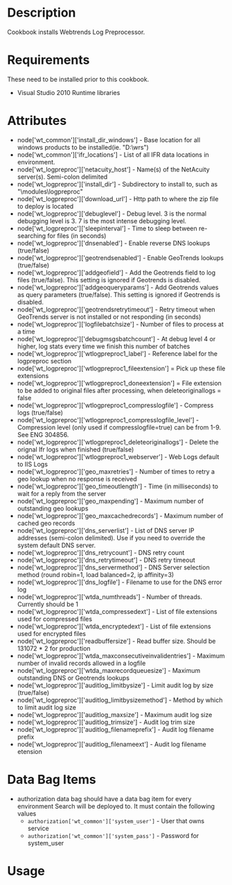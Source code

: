 Description
===========
Cookbook installs Webtrends Log Preprocessor.

Requirements
============
These need to be installed prior to this cookbook.
* Visual Studio 2010 Runtime libraries

Attributes
==========
* node['wt_common']['install_dir_windows'] - Base location for all windows products to be installed(ie. "D:\\wrs")
* node['wt_common']['ifr_locations'] - List of all IFR data locations in environment.
* node['wt_logpreproc']['netacuity_host'] - Name(s) of the NetAcuity server(s). Semi-colon delimited
* node['wt_logpreproc']['install_dir'] - Subdirectory to install to, such as "\\modules\\logpreproc"
* node['wt_logpreproc']['download_url'] - Http path to where the zip file to deploy is located
* node['wt_logpreproc']['debuglevel'] - Debug level.  3 is the normal debugging level is 3. 7 is the most intense debugging level.
* node['wt_logpreproc']['sleepinterval'] - Time to sleep between re-searching for files (in seconds)
* node['wt_logpreproc']['dnsenabled'] - Enable reverse DNS lookups (true/false)
* node['wt_logpreproc']['geotrendsenabled'] - Enable GeoTrends lookups (true/false)
* node['wt_logpreproc']['addgeofield'] - Add the Geotrends field to log files (true/false).  This setting is ignored if Geotrends is disabled.
* node['wt_logpreproc']['addgeoqueryparams'] - Add Geotrends values as query parameters (true/false).  This setting is ignored if Geotrends is disabled.
* node['wt_logpreproc']['geotrendsretrytimeout'] - Retry timeout when GeoTrends server is not installed or not responding (in seconds)
* node['wt_logpreproc']['logfilebatchsize'] - Number of files to process at a time
* node['wt_logpreproc']['debugmsgsbatchcount'] - At debug level 4 or higher, log stats every time we finish this number of batches
* node['wt_logpreproc']['wtlogpreproc1_label'] - Reference label for the logpreproc section
* node['wt_logpreproc']['wtlogpreproc1_fileextension'] = Pick up these file extensions
* node['wt_logpreproc']['wtlogpreproc1_doneextension'] = File extension to be added to original files after processing, when deleteoriginallogs = false
* node['wt_logpreproc']['wtlogpreproc1_compresslogfile'] - Compress logs (true/false)
* node['wt_logpreproc']['wtlogpreproc1_compresslogfile_level'] - Compression level (only used if compresslogfile=true) can be from 1-9. See ENG 304856.
* node['wt_logpreproc']['wtlogpreproc1_deleteoriginallogs'] - Delete the orignal lfr logs when finished (true/false)
* node['wt_logpreproc']['wtlogpreproc1_webserver'] - Web Logs default to IIS Logs
* node['wt_logpreproc']['geo_maxretries'] - Number of times to retry a geo lookup when no response is received
* node['wt_logpreproc']['geo_timeoutlength'] - Time (in milliseconds) to wait for a reply from the server
* node['wt_logpreproc']['geo_maxpending'] - Maximum number of outstanding geo lookups
* node['wt_logpreproc']['geo_maxcachedrecords'] - Maximum number of cached geo records
* node['wt_logpreproc']['dns_serverlist'] - List of DNS server IP addresses (semi-colon delimited).  Use if you need to override the system default DNS server.
* node['wt_logpreproc']['dns_retrycount'] - DNS retry count
* node['wt_logpreproc']['dns_retrytimeout'] - DNS retry timeout
* node['wt_logpreproc']['dns_servermethod'] - DNS Server selection method (round robin=1, load balanced=2, ip affinity=3)
* node['wt_logpreproc']['dns_logfile'] - Filename to use for the DNS error log
* node['wt_logpreproc']['wtda_numthreads'] - Number of threads.  Currently should be 1
* node['wt_logpreproc']['wtda_compressedext'] - List of file extensions used for compressed files
* node['wt_logpreproc']['wtda_encryptedext'] - List of file extensions used for encrypted files
* node['wt_logpreproc']['readbuffersize'] - Read buffer size.  Should be 131072 * 2 for production
* node['wt_logpreproc']['wtda_maxconsecutiveinvalidentries'] - Maximum number of invalid records allowed in a logfile
* node['wt_logpreproc']['wtda_maxrecordqueuesize'] - Maximum outstanding DNS or Geotrends lookups
* node['wt_logpreproc']['auditlog_limitbysize'] - Limit audit log by size (true/false)
* node['wt_logpreproc']['auditlog_limitbysizemethod'] - Method by which to limit audit log size
* node['wt_logpreproc']['auditlog_maxsize'] - Maximum audit log size
* node['wt_logpreproc']['auditlog_trimsize'] - Audit log trim size
* node['wt_logpreproc']['auditlog_filenameprefix'] - Audit log filename prefix
* node['wt_logpreproc']['auditlog_filenameext'] - Audit log filename etension

Data Bag Items
===============
* authorization data bag should have a data bag item for every environment Search will be deployed to. It must contain the following values
	* `authorization['wt_common']['system_user']` - User that owns service
	* `authorization['wt_common']['system_pass']` - Password for system_user

Usage
=====
